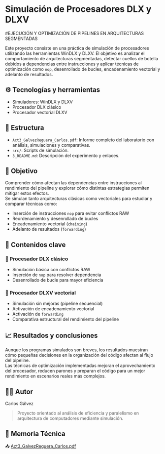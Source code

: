 # Simulación de Procesadores DLX y DLXV  
#EJECUCIÓN Y OPTIMIZACIÓN DE PIPELINES EN ARQUITECTURAS SEGMENTADAS

Este proyecto consiste en una práctica de simulación de procesadores utilizando las herramientas WinDLX y DLXV. El objetivo es analizar el comportamiento de arquitecturas segmentadas, detectar cuellos de botella debidos a dependencias entre instrucciones y aplicar técnicas de optimización como `nop`, desenrollado de bucles, encadenamiento vectorial y adelanto de resultados.

## ⚙️ Tecnologías y herramientas

- Simuladores: WinDLX y DLXV  
- Procesador DLX clásico  
- Procesador vectorial DLXV  

## 📁 Estructura

- `Act3_GalvezReguera_Carlos.pdf`: Informe completo del laboratorio con análisis, simulaciones y comparativas.
- `src/`: Scripts de simulación.
- `3_README.md`: Descripción del experimento y enlaces.

## 📌 Objetivo

Comprender cómo afectan las dependencias entre instrucciones al rendimiento del pipeline y explorar cómo distintas estrategias permiten mitigar estos efectos.  
Se simulan tanto arquitecturas clásicas como vectoriales para estudiar y comparar técnicas como:

- Inserción de instrucciones `nop` para evitar conflictos RAW
- Reordenamiento y desenrollado de bucles
- Encadenamiento vectorial (`chaining`)
- Adelanto de resultados (`forwarding`)

## 🧪 Contenidos clave

### 🔹 Procesador DLX clásico
- Simulación básica con conflictos RAW
- Inserción de `nop` para resolver dependencia
- Desenrollado de bucle para mayor eficiencia

### 🔹 Procesador DLXV vectorial
- Simulación sin mejoras (pipeline secuencial)
- Activación de encadenamiento vectorial
- Activación de `forwarding`
- Comparativa estructural del rendimiento del pipeline

## 📈 Resultados y conclusiones

Aunque los programas simulados son breves, los resultados muestran cómo pequeñas decisiones en la organización del código afectan al flujo del pipeline.  
Las técnicas de optimización implementadas mejoran el aprovechamiento del procesador, reducen parones y preparan el código para un mejor rendimiento en escenarios reales más complejos.

## 🧑‍💻 Autor

Carlos Gálvez

> Proyecto orientado al análisis de eficiencia y paralelismo en arquitectura de computadores mediante simulación.

## 📄 Memoria Técnica

📥 [Act3_GalvezReguera_Carlos.pdf](./Act3_GalvezReguera_Carlos.pdf)
